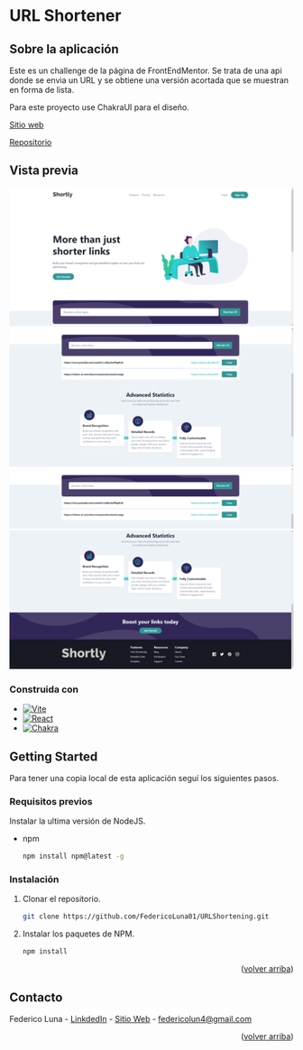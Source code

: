<!-- ABOUT THE PROJECT -->

<a name="readme-top"></a>

# URL Shortener

## Sobre la aplicación

Este es un challenge de la página de FrontEndMentor. Se trata de una api donde se envia un URL y se obtiene una versión acortada que se muestran en forma de lista.

Para este proyecto use ChakraUI para el diseño.

[Sitio web](https://fedeurlshortening.netlify.app/)

[Repositorio](https://github.com/FedericoLuna01/URLShortening)

## Vista previa

<img src='./public/link-shortening-1.png' width='700' />

<img src='./public/link-shortening-2.png' width='700' />

<img src='./public/link-shortening-3.png' width='700' />

<img src='./public/link-shortening-4.png' width='700' />

### Construida con

- [![Vite][Vite.com]][Vite-url]
- [![React][React.js]][React-url]
- [![Chakra][ChakraUI]][Chakra-url]

<!-- GETTING STARTED -->

## Getting Started

Para tener una copia local de esta aplicación seguí los siguientes pasos.

### Requisitos previos

Instalar la ultima versión de NodeJS.

- npm
  ```sh
  npm install npm@latest -g
  ```

### Instalación

1. Clonar el repositorio.
   ```sh
   git clone https://github.com/FedericoLuna01/URLShortening.git
   ```
2. Instalar los paquetes de NPM.
   ```sh
   npm install
   ```

<p align="right">(<a href="#readme-top">volver arriba</a>)</p>

<!-- CONTACT -->

## Contacto

Federico Luna - [LinkdedIn](https://www.linkedin.com/in/federico-luna-dev/) - [Sitio Web](https://federicoluna.netlify.app) - federicolun4@gmail.com

<p align="right">(<a href="#readme-top">volver arriba</a>)</p>

<!-- MARKDOWN LINKS & IMAGES -->

[React.js]: https://img.shields.io/badge/React-20232A?style=for-the-badge&logo=react&logoColor=61DAFB
[React-url]: https://reactjs.org/
[Vite.com]: https://img.shields.io/badge/Vite-646CFF?style=for-the-badge&logo=vite&logoColor=white
[Vite-url]: https://vitejs.dev/
[ChakraUI]: https://img.shields.io/badge/chakraui-319795?style=for-the-badge&logo=chakraui&logoColor=white
[Chakra-url]: https://chakra-ui.com/
